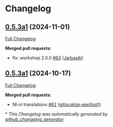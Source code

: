 # Changelog

## [0.5.3a1](https://github.com/OpenVoiceOS/ovos-skill-wikipedia/tree/0.5.3a1) (2024-11-01)

[Full Changelog](https://github.com/OpenVoiceOS/ovos-skill-wikipedia/compare/0.5.3a1...0.5.3a1)

**Merged pull requests:**

- fix: workshop 2.0.0 [\#63](https://github.com/OpenVoiceOS/ovos-skill-wikipedia/pull/63) ([JarbasAl](https://github.com/JarbasAl))

## [0.5.3a1](https://github.com/OpenVoiceOS/ovos-skill-wikipedia/tree/0.5.3a1) (2024-10-17)

[Full Changelog](https://github.com/OpenVoiceOS/ovos-skill-wikipedia/compare/0.5.2...0.5.3a1)

**Merged pull requests:**

- Nl-nl translations [\#62](https://github.com/OpenVoiceOS/ovos-skill-wikipedia/pull/62) ([gitlocalize-app[bot]](https://github.com/apps/gitlocalize-app))



\* *This Changelog was automatically generated by [github_changelog_generator](https://github.com/github-changelog-generator/github-changelog-generator)*
